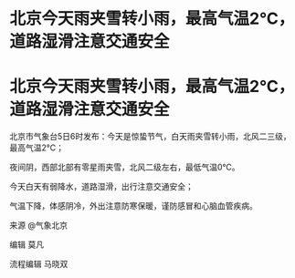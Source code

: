 # 北京今天雨夹雪转小雨，最高气温2℃，道路湿滑注意交通安全

# 北京今天雨夹雪转小雨，最高气温2℃，道路湿滑注意交通安全

北京市气象台5日6时发布：今天是惊蛰节气，白天雨夹雪转小雨，北风二三级，最高气温2℃；

夜间阴，西部北部有零星雨夹雪，北风二级左右，最低气温0℃。

今天白天有弱降水，道路湿滑，出行注意交通安全；

气温下降，体感阴冷，外出注意防寒保暖，谨防感冒和心脑血管疾病。 ​​​

来源 @气象北京

编辑 莫凡

流程编辑 马晓双

